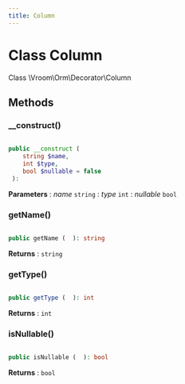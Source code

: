 ```yaml
---
title: Column
---
```


# Class Column

Class \Vroom\Orm\Decorator\Column

## Methods

### __construct()

```php

public __construct ( 
    string $name, 
    int $type, 
    bool $nullable = false
 ): 
```

**Parameters**
: _name_ <code>string</code>
: _type_ <code>int</code>
: _nullable_ <code>bool</code>

### getName()

```php

public getName (  ): string
```

**Returns**
: <code>string</code>

### getType()

```php

public getType (  ): int
```

**Returns**
: <code>int</code>

### isNullable()

```php

public isNullable (  ): bool
```

**Returns**
: <code>bool</code> 




